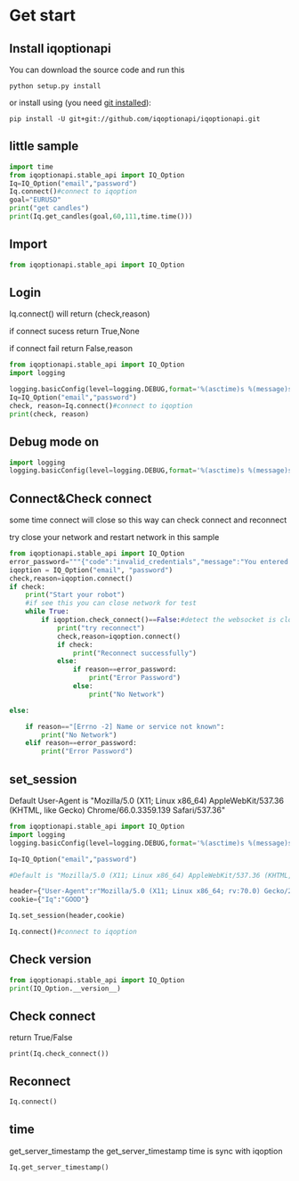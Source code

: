 # Get start

## Install iqoptionapi

You can download the source code and run this

```
python setup.py install
```
or  install using (you need [git installed](https://git-scm.com/downloads)):
```
pip install -U git+git://github.com/iqoptionapi/iqoptionapi.git
```

## little sample

```python
import time
from iqoptionapi.stable_api import IQ_Option
Iq=IQ_Option("email","password")
Iq.connect()#connect to iqoption
goal="EURUSD"
print("get candles")
print(Iq.get_candles(goal,60,111,time.time()))
```

## Import

```python
from iqoptionapi.stable_api import IQ_Option
```

## Login

Iq.connect() will return (check,reason)

if connect sucess return True,None

if connect fail return False,reason

```python
from iqoptionapi.stable_api import IQ_Option
import logging

logging.basicConfig(level=logging.DEBUG,format='%(asctime)s %(message)s')
Iq=IQ_Option("email","password")
check, reason=Iq.connect()#connect to iqoption
print(check, reason)
```

## Debug mode on

```python
import logging
logging.basicConfig(level=logging.DEBUG,format='%(asctime)s %(message)s')
```

## Connect&Check connect

some time connect will close so this way can check connect and reconnect

try close your network and restart network in this sample

```python
from iqoptionapi.stable_api import IQ_Option
error_password="""{"code":"invalid_credentials","message":"You entered the wrong credentials. Please check that the login/password is correct."}"""
iqoption = IQ_Option("email", "password")
check,reason=iqoption.connect()
if check:
    print("Start your robot")
    #if see this you can close network for test
    while True:
        if iqoption.check_connect()==False:#detect the websocket is close
            print("try reconnect")
            check,reason=iqoption.connect()
            if check:
                print("Reconnect successfully")
            else:
                if reason==error_password:
                    print("Error Password")
                else:
                    print("No Network")

else:

    if reason=="[Errno -2] Name or service not known":
        print("No Network")
    elif reason==error_password:
        print("Error Password")
```

## set_session

Default User-Agent is "Mozilla/5.0 (X11; Linux x86_64) AppleWebKit/537.36 (KHTML, like Gecko) Chrome/66.0.3359.139 Safari/537.36"

```python
from iqoptionapi.stable_api import IQ_Option
import logging
logging.basicConfig(level=logging.DEBUG,format='%(asctime)s %(message)s')

Iq=IQ_Option("email","password")

#Default is "Mozilla/5.0 (X11; Linux x86_64) AppleWebKit/537.36 (KHTML, like Gecko) Chrome/66.0.3359.139 Safari/537.36"

header={"User-Agent":r"Mozilla/5.0 (X11; Linux x86_64; rv:70.0) Gecko/20100101 Firefox/70.0"}
cookie={"Iq":"GOOD"}

Iq.set_session(header,cookie)

Iq.connect()#connect to iqoption
```

## Check version

```python
from iqoptionapi.stable_api import IQ_Option
print(IQ_Option.__version__)
```

## Check connect

return True/False

```
print(Iq.check_connect())
```

## Reconnect

```python
Iq.connect()
```

## time

get_server_timestamp
the get_server_timestamp time is sync with iqoption

```python
Iq.get_server_timestamp()
```

